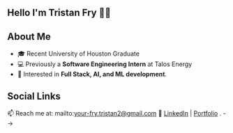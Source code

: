 ## Hello I'm Tristan Fry 👋👋

## About Me
- 🎓 Recent University of Houston Graduate
- 💻 Previously a **Software Engineering Intern** at Talos Energy 
- 🤖 Interested in **Full Stack, AI, and ML development**.

## Social Links
📫 Reach me at: mailto:your-fry.tristan2@gmail.com
🔗 [LinkedIn](https://linkedin.com/in/YOUR_PROFILE) | [Portfolio](https://yourportfolio.com)
.
-->
